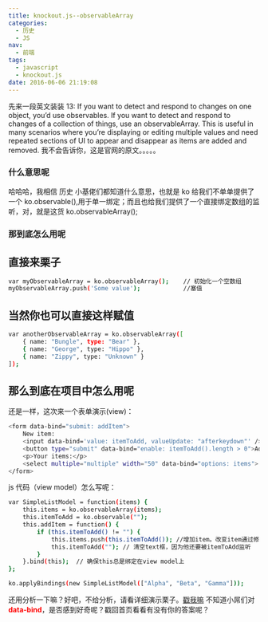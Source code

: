 ```yaml
---
title: knockout.js--observableArray
categories:
  - 历史
  - JS
nav:
  - 前端
tags:
  - javascript
  - knockout.js
date: 2016-06-06 21:19:08
---
```


先来一段英文装装 13:
If you want to detect and respond to changes on one object, you’d use observables. If you want to detect and respond to changes of a collection of things, use an observableArray. This is useful in many scenarios where you’re displaying or editing multiple values and need repeated sections of UI to appear and disappear as items are added and removed.
我不会告诉你，这是官网的原文。。。。。

<!--more-->

### 什么意思呢

哈哈哈，我相信 历史 小基佬们都知道什么意思，也就是 ko 给我们不单单提供了一个 ko.observable(),用于单一绑定；而且也给我们提供了一个直接绑定数组的监听，对，就是这货 ko.observableArray();

### 那到底怎么用呢

## 直接来栗子

```bash
var myObservableArray = ko.observableArray();    // 初始化一个空数组
myObservableArray.push('Some value');			 //塞值
```

## 当然你也可以直接这样赋值

```bash
var anotherObservableArray = ko.observableArray([
    { name: "Bungle", type: "Bear" },
    { name: "George", type: "Hippo" },
    { name: "Zippy", type: "Unknown" }
]);
```

## 那么到底在项目中怎么用呢

还是一样，这次来一个表单演示(view)：

```bash
<form data-bind="submit: addItem">
    New item:
    <input data-bind='value: itemToAdd, valueUpdate: "afterkeydown"' />
    <button type="submit" data-bind="enable: itemToAdd().length > 0">Add</button>
    <p>Your items:</p>
    <select multiple="multiple" width="50" data-bind="options: items"> </select>
</form>
```

js 代码（view model）怎么写呢：

```bash
var SimpleListModel = function(items) {
    this.items = ko.observableArray(items);
    this.itemToAdd = ko.observable("");
    this.addItem = function() {
        if (this.itemToAdd() != "") {
            this.items.push(this.itemToAdd()); //增加item。改变item通过修改observablearray促使相关的UI更新。
            this.itemToAdd(""); // 清空text框，因为他还要被itemToAdd监听
        }
    }.bind(this);  // 确保this总是绑定在view model上
};

ko.applyBindings(new SimpleListModel(["Alpha", "Beta", "Gamma"]));
```

还用分析一下嘛？好吧，不给分析，请看详细演示栗子。[戳我嘛](http://jsbin.com/fiyivo/edit?html,output)
不知道小屌们对<font color="red">**data-bind**</font>，是否感到好奇呢？戳回首页看看有没有你的答案呢？

